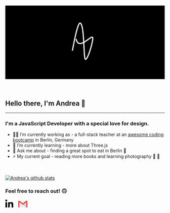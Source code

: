 ![aa-logo](/assets/banner.png)

<br/>

## Hello there, I'm Andrea 🐣

---

### I'm a JavaScript Developer with a special love for design.

-   👩‍🏫 I’m currently working as - a full-stack teacher at an [awesome coding bootcamp](https://www.spiced-academy.com/en) in Berlin, Germany
-   🌱 I’m currently learning - more about Three.js
-   💬 Ask me about - finding a great spot to eat in Berlin 🍝
-   ⚡ My current goal - reading more books and learning photography 📖 📸

<br />

[![Andrea's github stats](https://github-readme-stats.vercel.app/api?username=ariasdrea&count_private=true&show_icons=true&theme=nightowl&hide_title=true&langs_count=2)](https://github.com/anuraghazra/github-readme-stats)

### Feel free to reach out! 🙃

[<img align="left" alt="linkedin" width="25px" src="assets/linkedin.png" />](https://www.linkedin.com/in/a-arias/)&nbsp;&nbsp;&nbsp;&nbsp;[<img alt="email" width="29px" src="assets/gmail.png" />](mailto:andrea@spiced-academy.com)
